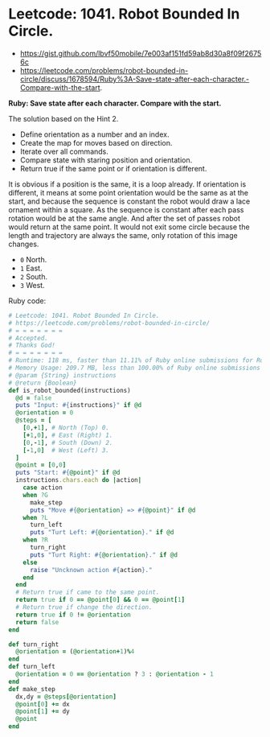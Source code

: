 # Leetcode: 1041. Robot Bounded In Circle.

- https://gist.github.com/lbvf50mobile/7e003af151fd59ab8d30a8f09f26756c
- https://leetcode.com/problems/robot-bounded-in-circle/discuss/1678594/Ruby%3A-Save-state-after-each-character.-Compare-with-the-start.
 
**Ruby: Save state after each character. Compare with the start.** 

The solution based on the Hint 2.

- Define orientation as a number and an index.
- Create the map for moves based on direction.
- Iterate over all commands.
- Compare state with staring position and orientation.
- Return true if the same point or if orientation is different.

It is obvious if a position is the same, it is a loop already.
If orientation is different, it means at some point orientation would be the same as at the start, and because the sequence is constant the robot would draw a lace ornament within a square.  As the sequence is constant after each pass rotation would be at the same angle. And after the set of passes robot would return at the same point. It would not exit some circle because the length and trajectory are always the same, only rotation of this image changes. 

- `0` North.
- `1` East.
- `2` South.
- `3` West.

Ruby code:
```Ruby
# Leetcode: 1041. Robot Bounded In Circle.
# https://leetcode.com/problems/robot-bounded-in-circle/
# = = = = = = =
# Accepted.
# Thanks God!
# = = = = = = =
# Runtime: 118 ms, faster than 11.11% of Ruby online submissions for Robot Bounded In Circle.
# Memory Usage: 209.7 MB, less than 100.00% of Ruby online submissions for Robot Bounded In Circle.
# @param {String} instructions
# @return {Boolean}
def is_robot_bounded(instructions)
  @d = false
  puts "Input: #{instructions}" if @d
  @orientation = 0
  @steps = [
    [0,+1], # North (Top) 0.
    [+1,0], # East (Right) 1.
    [0,-1], # South (Down) 2.
    [-1,0]  # West (Left) 3.
  ]
  @point = [0,0]
  puts "Start: #{@point}" if @d
  instructions.chars.each do |action|
    case action
    when ?G
      make_step
      puts "Move #{@orientation} => #{@point}" if @d
    when ?L
      turn_left
      puts "Turt Left: #{@orientation}." if @d
    when ?R
      turn_right
      puts "Turt Right: #{@orientation}." if @d
    else
      raise "Uncknown action #{action}."
    end
  end
  # Return true if came to the same point.
  return true if 0 == @point[0] && 0 == @point[1]
  # Return true if change the direction.
  return true if 0 != @orientation
  return false
end

def turn_right
  @orientation = (@orientation+1)%4
end
def turn_left
  @orientation = 0 == @orientation ? 3 : @orientation - 1
end
def make_step
  dx,dy = @steps[@orientation]
  @point[0] += dx
  @point[1] += dy
  @point
end

```
